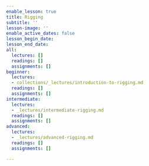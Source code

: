 ```yaml
---
enable_lesson: true
title: Rigging
subtitle: ''
lesson-image: ''
enable_active_dates: false
lesson_begin_date: 
lesson_end_date: 
all:
  lectures: []
  readings: []
  assignments: []
beginner:
  lectures:
  - collections/_lectures/introduction-to-rigging.md
  readings: []
  assignments: []
intermediate:
  lectures:
  - _lectures/intermediate-rigging.md
  readings: []
  assignments: []
advanced:
  lectures:
  - _lectures/advanced-rigging.md
  readings: []
  assignments: []

---
```

